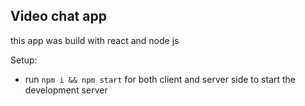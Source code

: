 ## Video chat app  

this app was build with react and node js


Setup:
- run ```npm i && npm start``` for both client and server side to start the development server

 
